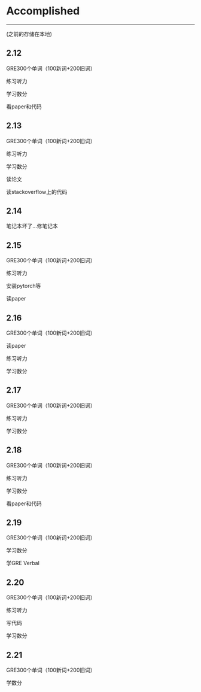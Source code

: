 # Accomplished
----------------
(之前的存储在本地)
## 2.12
GRE300个单词（100新词+200旧词）

练习听力

学习数分

看paper和代码
## 2.13
GRE300个单词（100新词+200旧词）

练习听力

学习数分

读论文

读stackoverflow上的代码
## 2.14
笔记本坏了...修笔记本
## 2.15
GRE300个单词（100新词+200旧词）

练习听力

安装pytorch等

读paper
## 2.16
GRE300个单词（100新词+200旧词）

读paper

练习听力

学习数分
## 2.17
GRE300个单词（100新词+200旧词）

练习听力

学习数分
## 2.18
GRE300个单词（100新词+200旧词）

练习听力

学习数分

看paper和代码
## 2.19
GRE300个单词（100新词+200旧词）

学习数分

学GRE Verbal
## 2.20
GRE300个单词（100新词+200旧词）

练习听力

写代码

学习数分
## 2.21
GRE300个单词（100新词+200旧词）

学数分
